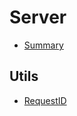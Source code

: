 # Server

* [Summary](README.md)

## Utils

* [RequestID](https://solidgeargroup.com/express-logging-global-unique-request-identificator-nodejs)

